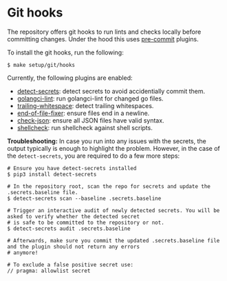 # Git hooks

The repository offers git hooks to run lints and checks locally before committing changes. Under the hood this uses
[pre-commit](https://pre-commit.com/) plugins.

To install the git hooks, run the following:
```shell
$ make setup/git/hooks
```

Currently, the following plugins are enabled:
- [detect-secrets](https://github.com/Yelp/detect-secrets): detect secrets to avoid accidentially commit them.
- [golangci-lint](https://github.com/golangci/golangci-lint): run golangci-lint for changed go files.
- [trailing-whitespace](https://github.com/pre-commit/pre-commit-hooks#trailing-whitespace): detect trailing whitespaces.
- [end-of-file-fixer](https://github.com/pre-commit/pre-commit-hooks#end-of-file-fixer): ensure files end in a newline.
- [check-json](https://github.com/pre-commit/pre-commit-hooks#check-json): ensure all JSON files have valid syntax.
- [shellcheck](https://github.com/shellcheck-py/shellcheck-py): run shellcheck against shell scripts.

**Troubleshooting:**
In case you run into any issues with the secrets, the output typically is enough to highlight the problem.
However, in the case of the `detect-secrets`, you are required to do a few more steps:
```shell
# Ensure you have detect-secrets installed
$ pip3 install detect-secrets

# In the repository root, scan the repo for secrets and update the .secrets.baseline file.
$ detect-secrets scan --baseline .secrets.baseline

# Trigger an interactive audit of newly detected secrets. You will be asked to verify whether the detected secret
# is safe to be committed to the repository or not.
$ detect-secrets audit .secrets.baseline

# Afterwards, make sure you commit the updated .secrets.baseline file and the plugin should not return any errors
# anymore!

# To exclude a false positive secret use:
// pragma: allowlist secret
```

